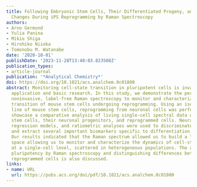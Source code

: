 ```yaml
---
title: Following Embryonic Stem Cells, Their Differentiated Progeny, and Cell-State
  Changes During iPS Reprogramming by Raman Spectroscopy
authors:
- Arno Germond
- Yulia Panina
- Mikio Shiga
- Hirohiko Niioka
- Tomonobu M. Watanabe
date: '2020-10-01'
publishDate: '2023-11-28T13:40:03.823508Z'
publication_types:
- article-journal
publication: '*Analytical Chemistry*'
doi: https://doi.org/10.1021/acs.analchem.0c01800
abstract: Monitoring cell-state transition in pluripotent cells is invaluable for
  application and basic research. In this study, we demonstrate the pertinence of
  noninvasive, label-free Raman spectroscopy to monitor and characterize the cell-state
  transition of mouse stem cells undergoing reprogramming. Using an isogenic cell
  line of mouse stem cells, reprogramming from neuronal cells was performed, and we
  showcase a comparative analysis of living single-cell spectral data of the original
  stem cells, their neuronal progenitors, and reprogrammed cells. Neural network,
  regression models, and ratiometric analyses were used to discriminate the cell states
  and extract several important biomarkers specific to differentiation or reprogramming.
  Our results indicated that the Raman spectrum allowed us to build a low-dimensional
  space allowing us to monitor and characterize the dynamics of cell-state transition
  at a single-cell level, scattered in heterogeneous populations. The ability of monitoring
  pluripotency by Raman spectroscopy and distinguishing differences between ES and
  reprogrammed cells is also discussed.
links:
- name: URL
  url: https://pubs.acs.org/doi/pdf/10.1021/acs.analchem.0c01800
---
```

